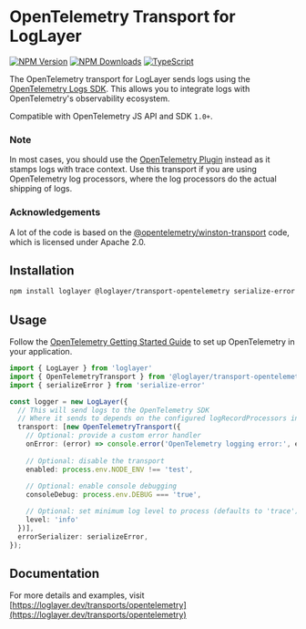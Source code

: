 # OpenTelemetry Transport for LogLayer

[![NPM Version](https://img.shields.io/npm/v/%40loglayer%2Ftransport-opentelemetry)](https://www.npmjs.com/package/@loglayer/transport-opentelemetry)
[![NPM Downloads](https://img.shields.io/npm/dm/%40loglayer%2Ftransport-opentelemetry)](https://www.npmjs.com/package/@loglayer/transport-opentelemetry)
[![TypeScript](https://img.shields.io/badge/%3C%2F%3E-TypeScript-%230074c1.svg)](http://www.typescriptlang.org/)

The OpenTelemetry transport for LogLayer sends logs using the [OpenTelemetry Logs SDK](https://www.npmjs.com/package/@opentelemetry/sdk-logs). This allows you to integrate logs with OpenTelemetry's observability ecosystem.

Compatible with OpenTelemetry JS API and SDK `1.0+`.

### Note

In most cases, you should use the [OpenTelemetry Plugin](https://loglayer.dev/plugins/opentelemetry) instead as it stamps logs with trace context.
Use this transport if you are using OpenTelemetry log processors, where the log processors do the actual shipping of logs.

### Acknowledgements

A lot of the code is based on the [@opentelemetry/winston-transport](https://github.com/open-telemetry/opentelemetry-js-contrib/tree/main/packages/winston-transport) code,
which is licensed under Apache 2.0.

## Installation

```bash
npm install loglayer @loglayer/transport-opentelemetry serialize-error
```

## Usage

Follow the [OpenTelemetry Getting Started Guide](https://opentelemetry.io/docs/languages/js/getting-started/nodejs/) to set up OpenTelemetry in your application.

```typescript
import { LogLayer } from 'loglayer'
import { OpenTelemetryTransport } from '@loglayer/transport-opentelemetry'
import { serializeError } from 'serialize-error'

const logger = new LogLayer({
  // This will send logs to the OpenTelemetry SDK
  // Where it sends to depends on the configured logRecordProcessors in the SDK
  transport: [new OpenTelemetryTransport({
    // Optional: provide a custom error handler
    onError: (error) => console.error('OpenTelemetry logging error:', error),
    
    // Optional: disable the transport
    enabled: process.env.NODE_ENV !== 'test',
    
    // Optional: enable console debugging
    consoleDebug: process.env.DEBUG === 'true',

    // Optional: set minimum log level to process (defaults to 'trace')
    level: 'info'
  })],
  errorSerializer: serializeError,
});
```

## Documentation

For more details and examples, visit [https://loglayer.dev/transports/opentelemetry](https://loglayer.dev/transports/opentelemetry)
